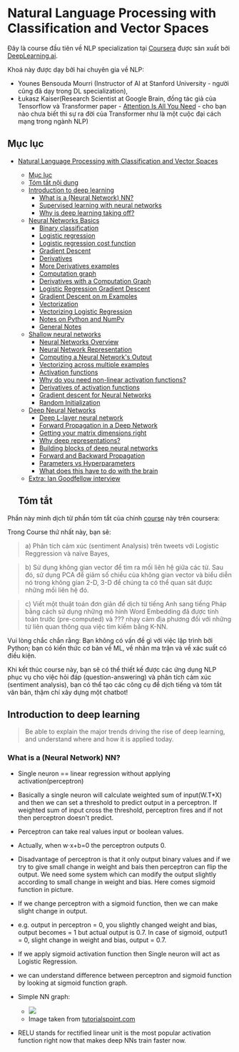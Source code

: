 # Natural Language Processing with Classification and Vector Spaces
Đây là course đầu tiên về NLP specialization tại [Coursera](https://www.coursera.org/specializations/natural-language-processing?utm_source=deeplearningai&utm_medium=institutions&utm_content=NLP_6/17_social) được 
sản xuất bởi [DeepLearning.ai](http://deeplearning.ai/).


Khoá này được dạy bởi hai chuyên gia về NLP: 
* Younes Bensouda Mourri (Instructor of AI at Stanford University - người cũng đã dạy trong DL specialization),  
* Łukasz Kaiser(Research Scientist at Google Brain, đồng tác giả của Tensorflow và
Transformer paper - [Attention Is All You Need](https://arxiv.org/abs/1706.03762) - cho bạn nào chưa biết thì sự ra đời của Transformer như là một cuộc đại cách mạng trong ngành NLP)



## Mục lục

* [Natural Language Processing with Classification and Vector Spaces](#neural-networks-and-deep-learning)
   * [Mục lục](#muc-luc)
   * [Tóm tắt nội dung](#course-summary)
   * [Introduction to deep learning](#introduction-to-deep-learning)
      * [What is a (Neural Network) NN?](#what-is-a-neural-network-nn)
      * [Supervised learning with neural networks](#supervised-learning-with-neural-networks)
      * [Why is deep learning taking off?](#why-is-deep-learning-taking-off)
   * [Neural Networks Basics](#neural-networks-basics)
      * [Binary classification](#binary-classification)
      * [Logistic regression](#logistic-regression)
      * [Logistic regression cost function](#logistic-regression-cost-function)
      * [Gradient Descent](#gradient-descent)
      * [Derivatives](#derivatives)
      * [More Derivatives examples](#more-derivatives-examples)
      * [Computation graph](#computation-graph)
      * [Derivatives with a Computation Graph](#derivatives-with-a-computation-graph)
      * [Logistic Regression Gradient Descent](#logistic-regression-gradient-descent)
      * [Gradient Descent on m Examples](#gradient-descent-on-m-examples)
      * [Vectorization](#vectorization)
      * [Vectorizing Logistic Regression](#vectorizing-logistic-regression)
      * [Notes on Python and NumPy](#notes-on-python-and-numpy)
      * [General Notes](#general-notes)
   * [Shallow neural networks](#shallow-neural-networks)
      * [Neural Networks Overview](#neural-networks-overview)
      * [Neural Network Representation](#neural-network-representation)
      * [Computing a Neural Network's Output](#computing-a-neural-networks-output)
      * [Vectorizing across multiple examples](#vectorizing-across-multiple-examples)
      * [Activation functions](#activation-functions)
      * [Why do you need non-linear activation functions?](#why-do-you-need-non-linear-activation-functions)
      * [Derivatives of activation functions](#derivatives-of-activation-functions)
      * [Gradient descent for Neural Networks](#gradient-descent-for-neural-networks)
      * [Random Initialization](#random-initialization)
   * [Deep Neural Networks](#deep-neural-networks)
      * [Deep L-layer neural network](#deep-l-layer-neural-network)
      * [Forward Propagation in a Deep Network](#forward-propagation-in-a-deep-network)
      * [Getting your matrix dimensions right](#getting-your-matrix-dimensions-right)
      * [Why deep representations?](#why-deep-representations)
      * [Building blocks of deep neural networks](#building-blocks-of-deep-neural-networks)
      * [Forward and Backward Propagation](#forward-and-backward-propagation)
      * [Parameters vs Hyperparameters](#parameters-vs-hyperparameters)
      * [What does this have to do with the brain](#what-does-this-have-to-do-with-the-brain)
   * [Extra: Ian Goodfellow interview](#extra-ian-goodfellow-interview)
   
   ## Tóm tắt

Phần này mình dịch từ phần tóm tắt của chính [course](https://www.coursera.org/specializations/natural-language-processing?utm_source=deeplearningai&utm_medium=institutions&utm_content=NLP_6/17_social) này trên coursera:

Trong Course thứ nhất này, bạn sẽ: 

> a) Phân tích cảm xúc (sentiment Analysis) trên tweets với Logistic Reggression và naïve Bayes,

> b) Sử dụng không gian vector để tìm ra mối liên hệ giữa các từ. Sau đó, sử dụng PCA để giảm số chiều của không gian vector và biểu diễn nó trong không gian  2-D, 3-D để chúng ta có thể quan sát được những mối liên hệ đó.

> c) Viết một thuật toán đơn giản để dịch từ tiếng Anh sang tiếng Pháp bằng cách sử dụng những mô hỉnh Word Embedding đã được tính toán trước (pre-computed) và ??? nhạy cảm địa phương đối với những từ liên quan thông qua việc tìm kiếm bằng K-NN.

Vui lòng chắc chắn rằng: Bạn không có vấn đề gì với việc lập trình bởi Python; bạn có kiến thức cơ bản về ML, về nhân ma trận và về xác suất có điều kiện.

Khi kết thúc course này, bạn sẽ có thể thiết kế được các ứng dụng NLP phục vụ cho việc hỏi đáp (question-answering) và phân tích cảm xúc (sentiment analysis), bạn có thể tạo các công cụ để dịch tiếng và tóm tắt văn bản, thậm chí xây dựng một chatbot!


## Introduction to deep learning

> Be able to explain the major trends driving the rise of deep learning, and understand where and how it is applied today.

### What is a (Neural Network) NN?

- Single neuron == linear regression without applying activation(perceptron)
- Basically a single neuron will calculate weighted sum of input(W.T*X) and then we can set a threshold to predict output in a perceptron. If weighted sum of input cross the threshold, perceptron fires and if not then perceptron doesn't predict.
- Perceptron can take real values input or boolean values.
- Actually, when w⋅x+b=0 the perceptron outputs 0.
- Disadvantage of perceptron is that it only output binary values and if we try to give small change in weight and bais then perceptron can flip the output. We need some system which can modify the output slightly according to small change in weight and bias. Here comes sigmoid function in picture.
- If we change perceptron with a sigmoid function, then we can make slight change in output.
- e.g. output in perceptron = 0, you slightly changed weight and bias, output becomes = 1 but actual output is 0.7. In case of sigmoid, output1 = 0, slight change in weight and bias, output = 0.7. 
- If we apply sigmoid activation function then Single neuron will act as Logistic Regression.
-  we can understand difference between perceptron and sigmoid function by looking at sigmoid function graph.

- Simple NN graph:
  - ![](Images/Others/01.jpg)
  - Image taken from [tutorialspoint.com](http://www.tutorialspoint.com/)
- RELU stands for rectified linear unit is the most popular activation function right now that makes deep NNs train faster now.


